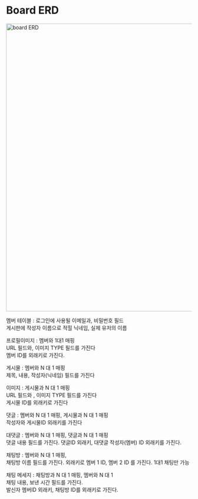 # Board ERD
<img width="779" alt="board ERD" src="https://github.com/user-attachments/assets/89a74349-c19c-4c7d-8f74-28ebb014f72e">

멤버 테이블 : 로그인에 사용될 이메일과, 비밀번호 필드  
게시판에 작성자 이름으로 적힐 닉네임, 실제 유저의 이름  

프로필이미지 : 멤버와 1대1 매핑  
URL 필드와, 이미지 TYPE 필드를 가진다  
멤버 ID를 외래키로 가진다.

게시물 : 멤버와 N 대 1 매핑  
제목, 내용, 작성자(닉네임) 필드를 가진다

이미지 : 게시물과 N 대 1 매핑  
URL 필드와 , 이미지 TYPE 필드를 가진다  
게시물 ID를 외래키로 가진다

댓글 : 멤버와 N 대 1 매핑, 게시물과 N 대 1 매핑  
작성자와 게시물ID 외래키를 가진다  

대댓글 : 멤버와 N 대 1 매핑, 댓글과 N 대 1 매핑  
댓글 내용 필드를 가진다. 댓글ID 외래키, 대댓글 작성자(멤버) ID 외래키를 가진다.  

채팅방 : 멤버와 N 대 1 매핑,  
채팅방 이름 필드를 가진다. 외래키로 멤버 1 ID, 멤버 2 ID 를 가진다. 1대1 채팅만 가능  

채팅 메세지 : 채팅방과 N 대 1 매핑, 멤버와 N 대 1  
채팅 내용, 보낸 시간 필드를 가진다.  
발신자 멤버ID 외래키, 채팅방 ID를 외래키로 가진다.



